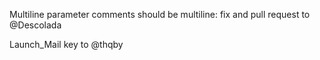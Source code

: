 ﻿Multiline parameter comments should be multiline: fix and pull request to @Descolada

Launch_Mail key to @thqby